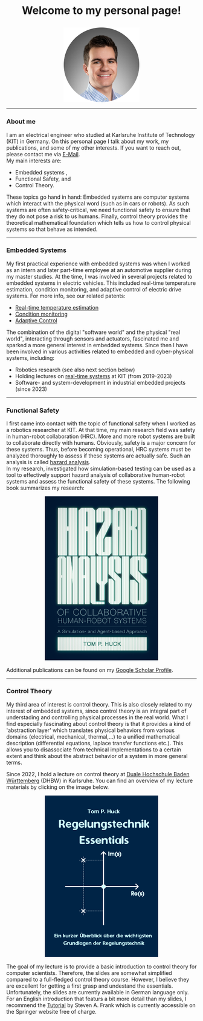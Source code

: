 <h1>
  <p align="center">
    Welcome to my personal page!
  </p>
</h1>

<p align="center">
  <img src="images/resized_image.png" alt="profile" width="200"/>
</p>
<hr/>

### About me
I am an electrical engineer who studied at Karlsruhe Institute of Technology (KIT) in Germany. On this personal page I talk about my work, my publications, and some
of my other interests. If you want to reach out, please contact me via
[E-Mail](mailto:hucktm@gmail.com).<br>
My main interests are:<br>
- Embedded systems ,
- Functional Safety, and
- Control Theory. <br>

These topics go hand in hand: Embedded systems are computer systems which interact with the physical word (such as in cars or robots). As such systems are often safety-critical, we need functional safety to ensure that they do not pose a risk to us humans. Finally, control theory provides the theoretical mathematical foundation which tells us how to control physical systems so that behave as intended.
<hr/>

### Embedded Systems
My first practical experience with embedded systems was when I worked as an intern and later part-time employee at an automotive supplier during my master studies. At the time, I was involved in several projects related to embedded systems in electric vehicles. This included real-time temperature estimation, condition monitoring, and adaptive control of electric drive systems. For more info, see our related patents: 
- [Real-time temperature estimation](https://patents.google.com/patent/US11971314B2/enC)
- [Condition monitoring](https://patents.google.com/patent/US11575340B2/en)
- [Adaptive Control](https://register.dpma.de/DPMAregister/pat/register?AKZ=1020181038313)

The combination of the digital "software world" and the physical "real world", interacting through sensors and actuators, fascinated me and sparked a more general interest in embedded systems. Since then I have been involved in various activities related to embedded and cyber-physical systems, including:
- Robotics research (see also next section below)
- Holding lectures on [real-time systems](https://ipr.iar.kit.edu/lehrangebote_3805.php) at KIT (from 2019-2023)
- Software- and system-development in industrial embedded projects (since 2023)

<hr/>


### Functional Safety
I first came into contact with the topic of functional safety when I worked as a 
robotics researcher at KIT. At that time, my main research field was safety in 
human-robot collaboration (HRC). More and more robot systems are built to collaborate 
directly with humans. Obviously, safety is a major concern for these systems. 
Thus, before becoming operational, HRC systems must be analyzed thoroughly to assess if these
systems are actually safe. Such an analysis is called
[hazard analysis](https://en.wikipedia.org/wiki/Hazard_analysis).<br>
In my research, investigated how simulation-based testing can be used as a tool to effectively
support hazard analysis of collaborative human-robot systems and assess the functional safety 
of these systems. The following book summarizes my research:

<p align="center">
  <a href="https://d-nb.info/1322355398/34">
    <img src="images/bookcover.PNG" alt="drawing" width="300"/>
  </a>
</p>

Additional publications can be found on my [Google Scholar Profile](https://scholar.google.com/citations?user=gdPyPDwAAAAJ&hl=en&oi=ao).

<hr/>

### Control Theory
My third area of interest is control theory. This is also closely related to my interest of embedded systems,
since control theory is an integral part of understading and controlling physical processes in the real world. What I find especially
fascinating about control theory is that it provides a kind of 'abstraction layer' which translates physical behaviors from various domains (electrical, mechanical, thermal,...) to a unified mathematical description (differential equations, laplace transfer functions etc.). This allows you to disassociate from technical implementations to a certain extent and think about the abstract behavior of a system in more general terms.<br>

Since 2022, I hold a lecture on control theory at [Duale Hochschule Baden Württemberg](https://www.karlsruhe.dhbw.de/en/general/about-dhbw-karlsruhe.html) (DHBW) in Karlsruhe.
You can find an overview of my lecture materials by clicking on the image below.

<p align="center">
  <a href="https://github.com/tom-p-huck/regelungstechni-dhbw-2024">
    <img src="images/Title.png" alt="coverimage_lectureslides" width="300"/>
  </a>
</p>

The goal of my lecture is to provide a basic introduction to control theory for computer scientists. Therefore, the slides are somewhat
simplified compared to a full-fledged control theory course. However, I believe they are excellent for getting a first grasp
and undestand the essentials. Unfortunately, the slides are currently available in German language only. For an English introduction that featurs a bit more detail than my slides, I recommend the [Tutorial](https://link.springer.com/book/10.1007/978-3-319-91707-8) by Steven A. Frank which is currently accessible on the Springer website free of charge.

